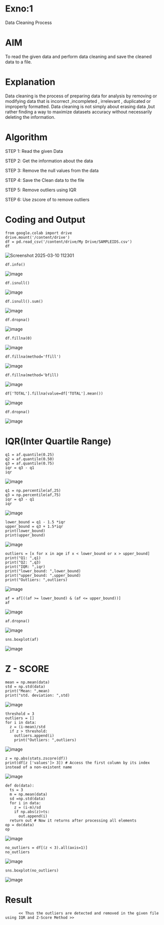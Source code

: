 # Exno:1
Data Cleaning Process

# AIM
To read the given data and perform data cleaning and save the cleaned data to a file.

# Explanation
Data cleaning is the process of preparing data for analysis by removing or modifying data that is incorrect ,incompleted , irrelevant , duplicated or improperly formatted. Data cleaning is not simply about erasing data ,but rather finding a way to maximize datasets accuracy without necessarily deleting the information.

# Algorithm
STEP 1: Read the given Data

STEP 2: Get the information about the data

STEP 3: Remove the null values from the data

STEP 4: Save the Clean data to the file

STEP 5: Remove outliers using IQR

STEP 6: Use zscore of to remove outliers

# Coding and Output

```import pandas as pd
from google.colab import drive
drive.mount('/content/drive')
df = pd.read_csv('/content/drive/My Drive/SAMPLEIDS.csv')
df
```
![Screenshot 2025-03-10 112301](https://github.com/user-attachments/assets/0f2ed739-0a78-431e-b84c-c9e09987217c)

```df.info()```

![image](https://github.com/user-attachments/assets/619892af-0f9c-4b04-9656-6c0470da0b26)

```df.isnull()```

![image](https://github.com/user-attachments/assets/344a9b6d-8169-43c9-bc7f-ca7ee520cf14)

```df.isnull().sum()```

![image](https://github.com/user-attachments/assets/607e85d1-8645-497d-aa04-44035b41b385)

```df.dropna()```

![image](https://github.com/user-attachments/assets/dfba813a-e2f5-4b7a-81d6-caf3c9a80b3c)

```df.fillna(0)```

![image](https://github.com/user-attachments/assets/d5d8317c-1f1a-44c9-b235-4ddd0614f02a)

```df.fillna(method='ffill')```

![image](https://github.com/user-attachments/assets/572e5fab-d4fc-4619-81c9-3251554098d7)

```df.fillna(method='bfill)```

![image](https://github.com/user-attachments/assets/167f5a42-acbd-4970-98cd-fdce9f2b8c79)

```df['TOTAL'].fillna(value=df['TOTAL'].mean())```

![image](https://github.com/user-attachments/assets/6aa59ce9-e405-430a-8dd2-0ab779a7392b)

```df.dropna()```

![image](https://github.com/user-attachments/assets/617bd83b-7056-4392-b8f1-7064519497b3)

# IQR(Inter Quartile Range)

```
q1 = af.quantile(0.25)
q2 = af.quantile(0.50)
q3 = af.quantile(0.75)
iqr = q3 - q1
iqr
```

![image](https://github.com/user-attachments/assets/4103eafa-774f-4aef-ba81-a88d92bc7ef6)

```
q1 = np.percentile(af,25)
q3 = np.percentile(af,75)
iqr = q3 - q1
iqr
```

![image](https://github.com/user-attachments/assets/679bdfe6-7d7e-4ab5-820f-0b61e33dd50e)

```
lower_bound = q1 - 1.5 *iqr
upper_bound = q3 + 1.5*iqr
print(lower_bound)
print(upper_bound)
```

![image](https://github.com/user-attachments/assets/06518517-d1fa-45b4-ba0c-873baf8b3a8a)

```
outliers = [x for x in age if x < lower_bound or x > upper_bound]
print("Q1: ",q1)
print("Q2: ",q3)
print("IQR: ",iqr)
print("lower_bound: ",lower_bound)
print("upper_bound: ",upper_bound)
print("Outliers: ",outliers)
```

![image](https://github.com/user-attachments/assets/65303b21-e0fb-4dfc-9cf2-f937113ae4e1)

```
af = af[((af >= lower_bound) & (af <= upper_bound))]
af
```

![image](https://github.com/user-attachments/assets/a0311332-1bd1-4cfc-8bbd-1494465f3efc)

```af.dropna()```

![image](https://github.com/user-attachments/assets/1fcf42f5-6739-4665-862c-3a5eeb9b8d1a)

```sns.boxplot(af)```

![image](https://github.com/user-attachments/assets/ca68214f-8a55-48b3-888e-955cf8a1e0c4)

# Z - SCORE

```
mean = np.mean(data)
std = np.std(data)
print("Mean: ",mean)
print("std. deviation: ",std)
```
![image](https://github.com/user-attachments/assets/76904ca9-68a3-40c1-9a98-55d1f9922a8c)

```
threshold = 3
outliers = []
for i in data:
  z = (i-mean)/std
  if z > threshold:
    outliers.append(i)
    print("Outliers: ",outliers)
```

![image](https://github.com/user-attachments/assets/3eaf9b9b-f254-42d9-8d69-68ab9b025179)

```
z = np.abs(stats.zscore(df))
print(df[z ['values']> 3]) # Access the first column by its index instead of a non-existent name
```
![image](https://github.com/user-attachments/assets/9e1af3dc-d46b-444e-9e24-2439fd6c8751)

```
def do(data):
  ts = 3
  m = np.mean(data)
  sd =np.std(data)
  for i in data:
    z = (i-m)/sd
    if np.abs(z)>ts:
      out.append(i)
  return out # Now it returns after processing all elements
op = do(data)
op

```

![image](https://github.com/user-attachments/assets/da19b8d9-0701-42c0-8897-711700aebb88)

```
no_outliers = df[(z < 3).all(axis=1)]
no_outliers
```

![image](https://github.com/user-attachments/assets/e0754347-f809-419c-a528-159282b932ea)

```
sns.boxplot(no_outliers)
```
![image](https://github.com/user-attachments/assets/ab6cb821-eba8-4e94-99c8-cb33222c029e)





# Result
          << Thus the outliers are detected and removed in the given file using IQR and Z-Score Method >>
